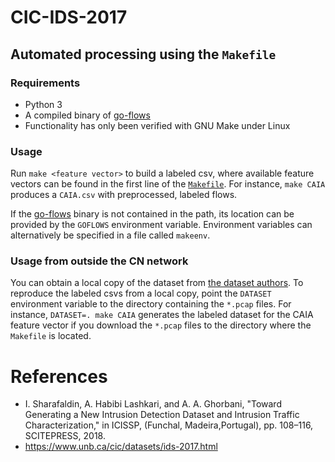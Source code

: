 # CIC-IDS-2017
## Automated processing using the `Makefile`
### Requirements
* Python 3
* A compiled binary of [go-flows](https://github.com/CN-TU/go-flows)
* Functionality has only been verified with GNU Make under Linux

### Usage
Run `make <feature vector>` to build a labeled csv, where available feature vectors can be found in the first line of the [`Makefile`](Makefile).
For instance, `make CAIA` produces a `CAIA.csv` with preprocessed, labeled flows.

If the [go-flows](https://github.com/CN-TU/go-flows) binary is not contained in the path, its location can be provided by
the `GOFLOWS` environment variable. Environment variables can alternatively be specified in a file called `makeenv`.

### Usage from outside the CN network
You can obtain a local copy of the dataset from [the dataset authors](https://www.unb.ca/cic/datasets/ids-2017.html). To reproduce the labeled csvs from a local copy, point the `DATASET` environment variable to the
directory containing the `*.pcap` files. For instance, `DATASET=. make CAIA` generates the labeled dataset for the CAIA feature vector if you download the `*.pcap` files to the directory where the `Makefile` is located.


# References
* I.  Sharafaldin,  A.  Habibi  Lashkari,  and  A.  A.  Ghorbani,  "Toward Generating a New Intrusion Detection Dataset and Intrusion  Traffic  Characterization,"  in ICISSP,  (Funchal,  Madeira,Portugal), pp. 108–116, SCITEPRESS, 2018.
* https://www.unb.ca/cic/datasets/ids-2017.html
